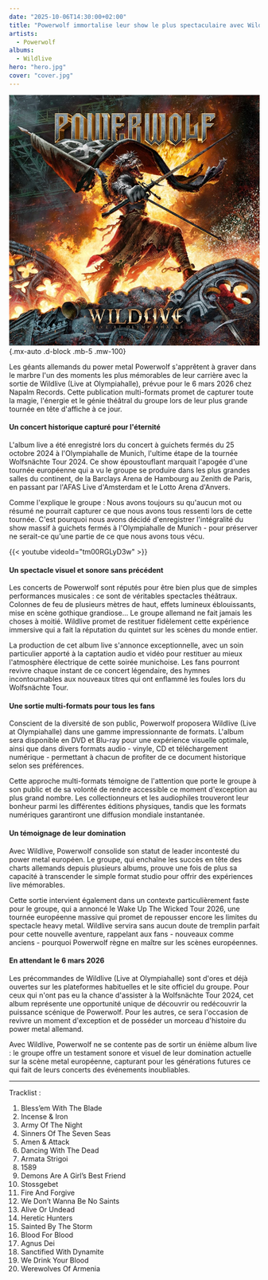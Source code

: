 ```yaml
---
date: "2025-10-06T14:30:00+02:00"
title: "Powerwolf immortalise leur show le plus spectaculaire avec Wildlive"
artists:
  - Powerwolf
albums:
  - Wildlive
hero: "hero.jpg"
cover: "cover.jpg"
---
```


![Wildlive](cover.jpg)
{.mx-auto .d-block .mb-5 .mw-100}

Les géants allemands du power metal Powerwolf s'apprêtent à graver dans le marbre l'un des moments les plus mémorables
de leur carrière avec la sortie de Wildlive (Live at Olympiahalle), prévue pour le 6 mars 2026 chez Napalm Records.
Cette publication multi-formats promet de capturer toute la magie, l'énergie et le génie théâtral du groupe lors de leur
plus grande tournée en tête d'affiche à ce jour.

#### Un concert historique capturé pour l'éternité

L'album live a été enregistré lors du concert à guichets fermés du 25 octobre 2024 à l'Olympiahalle de Munich, l'ultime
étape de la tournée Wolfsnächte Tour 2024. Ce show époustouflant marquait l'apogée d'une tournée européenne qui a vu le
groupe se produire dans les plus grandes salles du continent, de la Barclays Arena de Hambourg au Zenith de Paris, en
passant par l'AFAS Live d'Amsterdam et le Lotto Arena d'Anvers.

Comme l'explique le groupe : Nous avons toujours su qu'aucun mot ou résumé ne pourrait capturer ce que nous avons tous
ressenti lors de cette tournée. C'est pourquoi nous avons décidé d'enregistrer l'intégralité du show massif à guichets
fermés à l'Olympiahalle de Munich - pour préserver ne serait-ce qu'une partie de ce que nous avons tous vécu.

{{< youtube videoId="tm00RGLyD3w" >}}

#### Un spectacle visuel et sonore sans précédent

Les concerts de Powerwolf sont réputés pour être bien plus que de simples performances musicales : ce sont de véritables
spectacles théâtraux. Colonnes de feu de plusieurs mètres de haut, effets lumineux éblouissants, mise en scène gothique
grandiose... Le groupe allemand ne fait jamais les choses à moitié. Wildlive promet de restituer fidèlement cette
expérience immersive qui a fait la réputation du quintet sur les scènes du monde entier.

La production de cet album live s'annonce exceptionnelle, avec un soin particulier apporté à la captation audio et vidéo
pour restituer au mieux l'atmosphère électrique de cette soirée munichoise. Les fans pourront revivre chaque instant de
ce concert légendaire, des hymnes incontournables aux nouveaux titres qui ont enflammé les foules lors du Wolfsnächte
Tour.

#### Une sortie multi-formats pour tous les fans

Conscient de la diversité de son public, Powerwolf proposera Wildlive (Live at Olympiahalle) dans une gamme
impressionnante de formats. L'album sera disponible en DVD et Blu-ray pour une expérience visuelle optimale, ainsi que
dans divers formats audio - vinyle, CD et téléchargement numérique - permettant à chacun de profiter de ce document
historique selon ses préférences.

Cette approche multi-formats témoigne de l'attention que porte le groupe à son public et de sa volonté de rendre
accessible ce moment d'exception au plus grand nombre. Les collectionneurs et les audiophiles trouveront leur bonheur
parmi les différentes éditions physiques, tandis que les formats numériques garantiront une diffusion mondiale
instantanée.

#### Un témoignage de leur domination

Avec Wildlive, Powerwolf consolide son statut de leader incontesté du power metal européen. Le groupe, qui enchaîne les
succès en tête des charts allemands depuis plusieurs albums, prouve une fois de plus sa capacité à transcender le simple
format studio pour offrir des expériences live mémorables.

Cette sortie intervient également dans un contexte particulièrement faste pour le groupe, qui a annoncé le Wake Up The
Wicked Tour 2026, une tournée européenne massive qui promet de repousser encore les limites du spectacle heavy metal.
Wildlive servira sans aucun doute de tremplin parfait pour cette nouvelle aventure, rappelant aux fans - nouveaux comme
anciens - pourquoi Powerwolf règne en maître sur les scènes européennes.

#### En attendant le 6 mars 2026

Les précommandes de Wildlive (Live at Olympiahalle) sont d'ores et déjà ouvertes sur les plateformes habituelles et le
site officiel du groupe. Pour ceux qui n'ont pas eu la chance d'assister à la Wolfsnächte Tour 2024, cet album
représente une opportunité unique de découvrir ou redécouvrir la puissance scénique de Powerwolf. Pour les autres, ce
sera l'occasion de revivre un moment d'exception et de posséder un morceau d'histoire du power metal allemand.

Avec Wildlive, Powerwolf ne se contente pas de sortir un énième album live : le groupe offre un testament sonore et
visuel de leur domination actuelle sur la scène metal européenne, capturant pour les générations futures ce qui fait de
leurs concerts des événements inoubliables.

---

Tracklist :

01. Bless’em With The Blade
02. Incense & Iron
03. Army Of The Night
04. Sinners Of The Seven Seas
05. Amen & Attack
06. Dancing With The Dead
07. Armata Strigoi
08. 1589
09. Demons Are A Girl’s Best Friend
10. Stossgebet
11. Fire And Forgive
12. We Don’t Wanna Be No Saints
13. Alive Or Undead
14. Heretic Hunters
15. Sainted By The Storm
16. Blood For Blood
17. Agnus Dei
18. Sanctified With Dynamite
19. We Drink Your Blood
20. Werewolves Of Armenia
